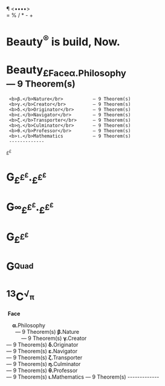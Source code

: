 ¶ <••••>
</br>
= % / * - +
</br>
# Beauty<sup>®</sup> is build, Now.

# Beauty<sub>£<b>Face</b><b>α.</b>Philosophy</br>     ― 9 Theorem(s)
     <b>β.</b>Nature</br>           ― 9 Theorem(s)
     <b>γ.</b>Creator</br>          ― 9 Theorem(s)
     <b>δ.</b>Originator</br>       ― 9 Theorem(s)
     <b>ε.</b>Navigator</br>        ― 9 Theorem(s)
     <b>ζ.</b>Transporter</br>      ― 9 Theorem(s)
     <b>η.</b>Culminator</br>       ― 9 Theorem(s)
     <b>θ.</b>Professor</br>        ― 9 Theorem(s)
     <b>ι.</b>Mathematics           ― 9 Theorem(s)
     -------------
  
  
  
  <sup>£</sup><sup><sup>£</sup></sup></sub>

# G<sub>£<sup>£</sup><sup><sup>£</sup></sup></sub>.<sub>£<sup>£</sup><sup><sup>£</sup></sup></sub>

# G<sub><sup>∞</sup>£<sup>£</sup><sup><sup>£</sup></sup></sub>.<sub>£<sup>£</sup><sup><sup>£</sup></sup></sub>

# G<sub>£<sup>£</sup><sup><sup>£</sup></sup></sub>

# G<sup><sub>Quad</sub></sup>

# <sup>13</sup>C<sup>√</sup><sub><sup>π</sup></sub>


 <b>Face</b>
  
     <b>α.</b>Philosophy</br>       ― 9 Theorem(s)
     <b>β.</b>Nature</br>           ― 9 Theorem(s)
     <b>γ.</b>Creator</br>          ― 9 Theorem(s)
     <b>δ.</b>Originator</br>       ― 9 Theorem(s)
     <b>ε.</b>Navigator</br>        ― 9 Theorem(s)
     <b>ζ.</b>Transporter</br>      ― 9 Theorem(s)
     <b>η.</b>Culminator</br>       ― 9 Theorem(s)
     <b>θ.</b>Professor</br>        ― 9 Theorem(s)
     <b>ι.</b>Mathematics           ― 9 Theorem(s)
     -------------

